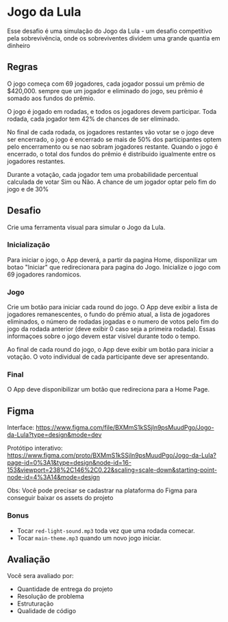 # Jogo da Lula

Esse desafio é uma simulação do Jogo da Lula - um desafio competitivo pela sobrevivência, onde os sobreviventes dividem uma grande quantia em dinheiro

## Regras

O jogo começa com 69 jogadores, cada jogador possui um prêmio de $420,000. sempre que um jogador e eliminado do jogo, seu prêmio é somado aos fundos do prêmio.

O jogo é jogado em rodadas, e todos os jogadores devem participar. Toda rodada, cada jogador tem 42% de chances de ser eliminado.

No final de cada rodada, os jogadores restantes vão votar se o jogo deve ser encerrado, o jogo é encerrado se mais de 50% dos participantes optem pelo encerramento ou se nao sobram jogadores restante. Quando o jogo é encerrado, o total dos fundos do prêmio é distribuido igualmente entre os jogadores restantes.

Durante a votação, cada jogador tem uma probabilidade percentual calculada de votar Sim ou Não. A chance de um jogador optar pelo fim do jogo e de 30%

## Desafio

Crie uma ferramenta visual para simular o Jogo da Lula.

### Inicialização

Para iniciar o jogo, o App deverá, a partir da pagina Home, disponilizar um botao "Iniciar" que redirecionara para pagina do Jogo. Inicialize o jogo com 69 jogadores randomicos.

### Jogo

Crie um botão para iniciar cada round do jogo. O App deve exibir a lista de jogadores remanescentes, o fundo do prêmio atual, a lista de jogadores eliminados, o número de rodadas jogadas e o numero de votos pelo fim do jogo da rodada anterior (deve exibir 0 caso seja a primeira rodada). Essas informaçoes sobre o jogo devem estar visivel durante todo o tempo.

Ao final de cada round do jogo, o App deve exibir um botão para iniciar a votação. O voto individual de cada participante deve ser apresentando.

### Final

O App deve disponibilizar um botão que redireciona para a Home Page.

## Figma

Interface: https://www.figma.com/file/BXMmS1kSSjln9psMuudPgo/Jogo-da-Lula?type=design&mode=dev

Protótipo interativo: https://www.figma.com/proto/BXMmS1kSSjln9psMuudPgo/Jogo-da-Lula?page-id=0%3A1&type=design&node-id=16-153&viewport=238%2C146%2C0.22&scaling=scale-down&starting-point-node-id=4%3A14&mode=design

Obs: Você pode precisar se cadastrar na plataforma do Figma para conseguir baixar os assets do projeto

### Bonus

- Tocar `red-light-sound.mp3` toda vez que uma rodada comecar.
- Tocar `main-theme.mp3` quando um novo jogo iniciar.

## Avaliação 

Você sera avaliado por:

- Quantidade de entrega do projeto
- Resolução de problema
- Estruturação
- Qualidade de código
